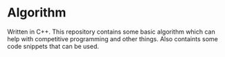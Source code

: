 # Algorithm

Written in C++. This repository contains some basic algorithm which can help with competitive programming and other things. Also containts some code snippets that can be used.


